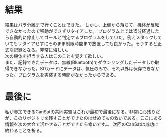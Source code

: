# 結果
結果はパラ分離まで行くことはできた。
しかし、上側から落ちて、機体が反転できなかったので移動ができずリタイアした。
プログラム上では15分経過したら自動的に停止してゴールと判定するプログラムをしていた。例えスタックしていてもリタイアせずにそのまま制限時間まで放置しても良かった。そうすると正式な記録となる。非常に悔しい。  
次の機体を担当する人はこのことを覚えて欲しい。  
また、記録できたデータは、無線(Bluetooth)でダウンリングしたデータしか取得できなかった。SDカードにデータは、気圧のみで、それ以外は保存できなかった。プログラムを実装する時間がなかったからである。

# 最後に
私が参加できるCanSatの共同実験はこれが最初で最後になる。非常に心残りだが、このリポジトリを残すことができたのはせめてもの救いである。ここにある情報を次の大会で活かせることができたら幸いです。。
次回のCanSatは成功に終わることを祈る。
